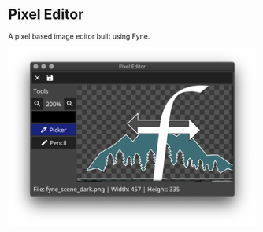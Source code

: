 # Pixel Editor

A pixel based image editor built using Fyne.

<img src="Screenshot.png" width="632" />

